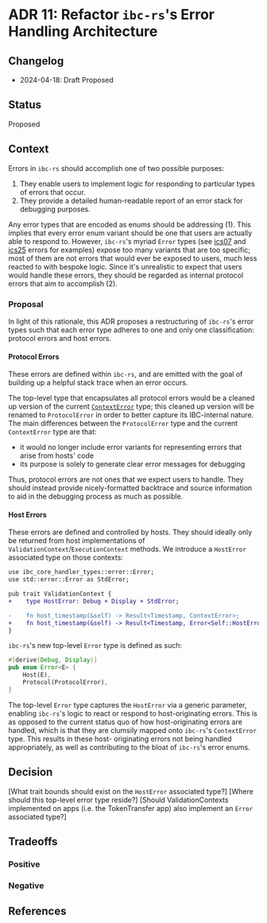 # ADR 11: Refactor `ibc-rs`'s Error Handling Architecture

## Changelog

- 2024-04-18: Draft Proposed

## Status

Proposed

## Context

Errors in `ibc-rs` should accomplish one of two possible purposes:

1. They enable users to implement logic for responding to particular types of errors that occur.
2. They provide a detailed human-readable report of an error stack for debugging purposes.

Any error types that are encoded as enums should be addressing (1). This implies that every error enum variant should
be one that users are actually able to respond to. However, `ibc-rs`'s myriad `Error` types (see [ics07][ics07-error] and [ics25][ics25-error] errors for examples) expose
too many variants that are too specific; most of them are not errors that would ever be exposed to users, much less
reacted to with bespoke logic. Since it's unrealistic to expect that users would handle these errors, they should be regarded
as internal protocol errors that aim to accomplish (2).

### Proposal

In light of this rationale, this ADR proposes a restructuring of `ibc-rs`'s error types such
that each error type adheres to one and only one classification: protocol errors and host errors.

#### Protocol Errors

These errors are defined within `ibc-rs`, and are emitted with the goal of building
up a helpful stack trace when an error occurs.

The top-level type that encapsulates all protocol errors would be a cleaned up version
of the current [`ContextError`][context-error] type; this cleaned up version will be
renamed to `ProtocolError` in order to better capture its IBC-internal nature.
The main differences between the `ProtocolError` type and the current `ContextError` type are that:

- it would no longer include error variants for representing errors that arise from hosts' code
- its purpose is solely to generate clear error messages for debugging

Thus, protocol errors are not ones that we expect users to handle. They should instead provide
nicely-formatted backtrace and source information to aid in the debugging process as much as possible.

#### Host Errors

These errors are defined and controlled by hosts. They should ideally only be returned
from host implementations of `ValidationContext`/`ExecutionContext` methods. We introduce a
`HostError` associated type on those contexts:

```diff
use ibc_core_handler_types::error::Error;
use std::error::Error as StdError;

pub trait ValidationContext {
+    type HostError: Debug + Display + StdError;

-    fn host_timestamp(&self) -> Result<Timestamp, ContextError>;
+    fn host_timestamp(&self) -> Result<Timestamp, Error<Self::HostError>>;
}
```

`ibc-rs`'s new top-level `Error` type is defined as such:
```rust
#[derive(Debug, Display)]
pub enum Error<E> {
    Host(E),
    Protocol(ProtocolError),
}
```

The top-level `Error` type captures the `HostError` via a generic parameter, enabling
`ibc-rs`'s logic to react or respond to host-originating errors. This is as opposed to
the current status quo of how host-originating errors are handled, which is that they
are clumsily mapped onto `ibc-rs`'s `ContextError` type. This results in these host-
originating errors not being handled appropriately, as well as contributing to the bloat
of `ibc-rs`'s error enums.

## Decision

[What trait bounds should exist on the `HostError` associated type?]
[Where should this top-level error type reside?]
[Should ValidationContexts implemented on apps (i.e. the TokenTransfer app) also implement an `Error` associated type?]

## Tradeoffs

### Positive

### Negative

## References

[ics07-error]: https://github.com/cosmos/ibc-rs/blob/4ea4dcb863efa12f5628a05588e2207112035e4a/ibc-clients/ics07-tendermint/types/src/error.rs#L19
[ics25-error]: https://github.com/cosmos/ibc-rs/blob/4ea4dcb863efa12f5628a05588e2207112035e4a/ibc-core/ics25-handler/types/src/events.rs#L16
[context-error]: https://github.com/cosmos/ibc-rs/blob/3a4acfd64d80277808ba0e8cc5ff1c50ca6f7966/crates/ibc/src/core/context.rs#L74
